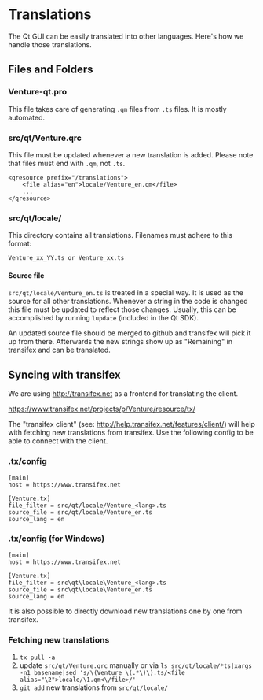Translations
============

The Qt GUI can be easily translated into other languages. Here's how we
handle those translations.

Files and Folders
-----------------

### Venture-qt.pro

This file takes care of generating `.qm` files from `.ts` files. It is mostly
automated.

### src/qt/Venture.qrc

This file must be updated whenever a new translation is added. Please note that
files must end with `.qm`, not `.ts`.

    <qresource prefix="/translations">
        <file alias="en">locale/Venture_en.qm</file>
        ...
    </qresource>

### src/qt/locale/

This directory contains all translations. Filenames must adhere to this format:

    Venture_xx_YY.ts or Venture_xx.ts

#### Source file

`src/qt/locale/Venture_en.ts` is treated in a special way. It is used as the
source for all other translations. Whenever a string in the code is changed
this file must be updated to reflect those changes. Usually, this can be
accomplished by running `lupdate` (included in the Qt SDK).

An updated source file should be merged to github and transifex will pick it
up from there. Afterwards the new strings show up as "Remaining" in transifex
and can be translated.

Syncing with transifex
----------------------

We are using http://transifex.net as a frontend for translating the client.

https://www.transifex.net/projects/p/Venture/resource/tx/

The "transifex client" (see: http://help.transifex.net/features/client/)
will help with fetching new translations from transifex. Use the following
config to be able to connect with the client.

### .tx/config

    [main]
    host = https://www.transifex.net

    [Venture.tx]
    file_filter = src/qt/locale/Venture_<lang>.ts
    source_file = src/qt/locale/Venture_en.ts
    source_lang = en
    
### .tx/config (for Windows)

    [main]
    host = https://www.transifex.net

    [Venture.tx]
    file_filter = src\qt\locale\Venture_<lang>.ts
    source_file = src\qt\locale\Venture_en.ts
    source_lang = en

It is also possible to directly download new translations one by one from transifex.

### Fetching new translations

1. `tx pull -a`
2. update `src/qt/Venture.qrc` manually or via
   `ls src/qt/locale/*ts|xargs -n1 basename|sed 's/\(Venture_\(.*\)\).ts/<file alias="\2">locale/\1.qm<\/file>/'`
3. `git add` new translations from `src/qt/locale/`
